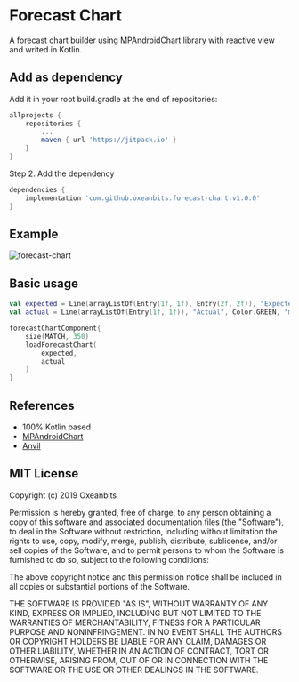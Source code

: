 # Forecast Chart

A forecast chart builder using MPAndroidChart library with reactive view and writed in Kotlin.

## Add as dependency

Add it in your root build.gradle at the end of repositories:

```gradle
allprojects {
    repositories {
        ...
        maven { url 'https://jitpack.io' }
    }
}
```

Step 2. Add the dependency

```gradle
dependencies {
    implementation 'com.github.oxeanbits.forecast-chart:v1.0.0'
}
```

## Example

![forecast-chart](https://user-images.githubusercontent.com/13650290/69423053-f255e580-0d03-11ea-83a4-54f62bc9deca.gif)

## Basic usage

```kotlin
val expected = Line(arrayListOf(Entry(1f, 1f), Entry(2f, 2f)), "Expected", Color.BLUE, "m³")
val actual = Line(arrayListOf(Entry(1f, 1f)), "Actual", Color.GREEN, "m³")

forecastChartComponent{
    size(MATCH, 350)
    loadForecastChart(
        expected,
        actual
    )
}
```

## References

- 100% Kotlin based
- [MPAndroidChart](https://github.com/PhilJay/MPAndroidChart)
- [Anvil](https://github.com/anvil-ui/anvil)

## MIT License

Copyright (c) 2019 Oxeanbits

Permission is hereby granted, free of charge, to any person obtaining a copy
of this software and associated documentation files (the "Software"), to deal
in the Software without restriction, including without limitation the rights
to use, copy, modify, merge, publish, distribute, sublicense, and/or sell
copies of the Software, and to permit persons to whom the Software is
furnished to do so, subject to the following conditions:

The above copyright notice and this permission notice shall be included in all
copies or substantial portions of the Software.

THE SOFTWARE IS PROVIDED "AS IS", WITHOUT WARRANTY OF ANY KIND, EXPRESS OR
IMPLIED, INCLUDING BUT NOT LIMITED TO THE WARRANTIES OF MERCHANTABILITY,
FITNESS FOR A PARTICULAR PURPOSE AND NONINFRINGEMENT. IN NO EVENT SHALL THE
AUTHORS OR COPYRIGHT HOLDERS BE LIABLE FOR ANY CLAIM, DAMAGES OR OTHER
LIABILITY, WHETHER IN AN ACTION OF CONTRACT, TORT OR OTHERWISE, ARISING FROM,
OUT OF OR IN CONNECTION WITH THE SOFTWARE OR THE USE OR OTHER DEALINGS IN THE
SOFTWARE.
